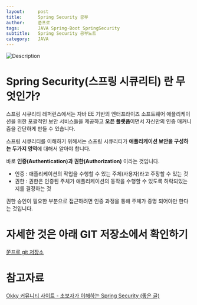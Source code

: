 ```yaml
---
layout:     post
title:      Spring Security 공부
author:     쭌프로
tags:       JAVA Spring-Boot SpringSecurity
subtitle:   Spring Security 공부노트
category:   JAVA
---
```


<!-- Start Writing Below in Markdown -->

![Description](https://alalstjr.github.io/jjunpro.github.io/img/java_bg.png)

# Spring Security(스프링 시큐리티) 란 무엇인가?

스프링 시큐리티 레퍼런스에서는 자바 EE 기반의 엔터프라이즈 소프트웨어 애플리케이션을 위한 포괄적인 보안 서비스들을 제공하고 
<b>오픈 플랫폼</b>이면서 자신만의 인증 매커니즘을 간단하게 만들 수 있습니다.

스프링 시큐리티를 이해하기 위해서는 스프링 시큐리티가 <b>애플리케이션 보안을 구성하는 두가지 영역</b>에 대해서 알아야 합니다. 

바로 <b>인증(Authentication)과 권한(Authorization)</b> 이라는 것입니다.

- 인증 : 애플리케이션의 작업을 수행할 수 있는 주체(사용자)라고 주장할 수 있는 것
- 권한 : 권한은 인증된 주체가 애플리케이션의 동작을 수행할 수 있도록 허락되있는지를 결정하는 것

권한 승인이 필요한 부분으로 접근하려면 인증 과정을 통해 주체가 증명 되어야만 한다는 것입니다.

# 자세한 것은 아래 GIT 저장소에서 확인하기

[쭌프로 git 저장소](https://github.com/alalstjr/spring-security-jwt)

# 참고자료
<a href="https://okky.kr/article/382738">Okky 커뮤니티 사이트 - 초보자가 이해하는 Spring Security (좋은 글)</a>
